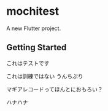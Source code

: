 # mochitest

A new Flutter project.

## Getting Started

これはテストです

これは訓練ではない
うんちぷり

マギアレコードってほんとにおもろい？

ハナハナ
